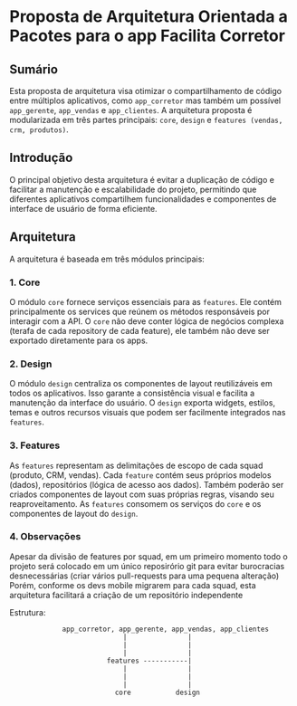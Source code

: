 # Proposta de Arquitetura Orientada a Pacotes para o app Facilita Corretor

## Sumário

Esta proposta de arquitetura visa otimizar o compartilhamento de código entre múltiplos aplicativos, como `app_corretor` mas também um possível `app_gerente`, `app_vendas` e `app_clientes`. A arquitetura proposta é modularizada em três partes principais: `core`, `design` e `features (vendas, crm, produtos)`.

## Introdução

O principal objetivo desta arquitetura é evitar a duplicação de código e facilitar a manutenção e escalabilidade do projeto, permitindo que diferentes aplicativos compartilhem funcionalidades e componentes de interface de usuário de forma eficiente.

## Arquitetura

A arquitetura é baseada em três módulos principais:

### 1. Core

O módulo `core` fornece serviços essenciais para as `features`. Ele contém principalmente os services que reúnem os métodos responsáveis por interagir com a API. O `core` não deve conter lógica de negócios complexa (terafa de cada repository de cada feature), ele também não deve ser exportado diretamente para os apps.

### 2. Design

O módulo `design` centraliza os componentes de layout reutilizáveis em todos os aplicativos. Isso garante a consistência visual e facilita a manutenção da interface do usuário. O `design` exporta widgets, estilos, temas e outros recursos visuais que podem ser facilmente integrados nas `features`.

### 3. Features

As `features` representam as delimitações de escopo de cada squad (produto, CRM, vendas). Cada `feature` contém seus próprios modelos (dados), repositórios (lógica de acesso aos dados). Também poderão ser criados componentes de layout com suas próprias regras, visando seu reaproveitamento.  As `features` consomem os serviços do `core` e os componentes de layout do `design`.

### 4. Observações

Apesar da divisão de features por squad, em um primeiro momento todo o projeto será colocado em um único reposirório git para evitar burocracias desnecessárias (criar vários pull-requests para uma pequena alteração)
Porém, conforme os devs mobile migrarem para cada squad, esta arquitetura facilitará a criação de um repositório independente

Estrutura:

                 app_corretor, app_gerente, app_vendas, app_clientes
                                |               |
                                |               |
                                |               |
                            features -----------|
                                |               |
                                |               |
                                |               |
                              core           design

